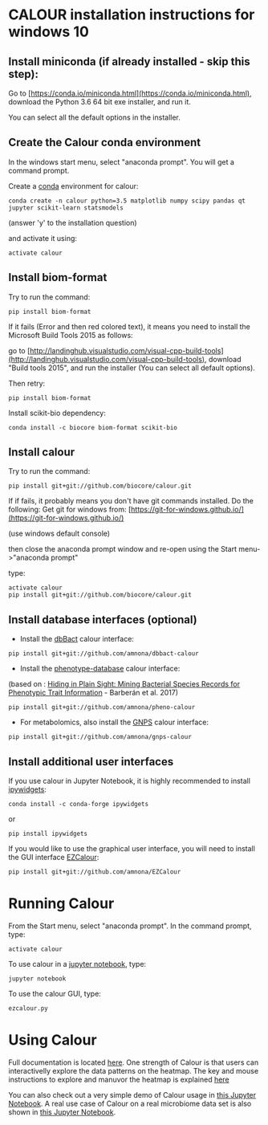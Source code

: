 CALOUR installation instructions for windows 10
===============================================

Install miniconda (if already installed - skip this step):
----------------------------------------------------------
Go to [https://conda.io/miniconda.html](https://conda.io/miniconda.html), download the Python 3.6 64 bit exe installer, and run it.

You can select all the default options in the installer.

Create the Calour conda environment
-----------------------------------
In the windows start menu, select "anaconda prompt". You will get a command prompt.

Create a [conda](http://conda.pydata.org/docs/install/quick.html) environment for calour:
```
conda create -n calour python=3.5 matplotlib numpy scipy pandas qt jupyter scikit-learn statsmodels
```
(answer 'y' to the installation question)

and activate it using:
```
activate calour
```

Install biom-format
-------------------
Try to run the command:
```
pip install biom-format
```
If it fails (Error and then red colored text), it means you need to install the Microsoft Build Tools 2015 as follows:

go to [http://landinghub.visualstudio.com/visual-cpp-build-tools](http://landinghub.visualstudio.com/visual-cpp-build-tools), download "Build tools 2015", and run the installer (You can select all default options).

Then retry:
```
pip install biom-format
```

Install scikit-bio dependency:
```
conda install -c biocore biom-format scikit-bio
```

Install calour
--------------
Try to run the command:
```
pip install git+git://github.com/biocore/calour.git
```

If if fails, it probably means you don't have git commands installed. Do the following:
Get git for windows from: [https://git-for-windows.github.io/](https://git-for-windows.github.io/)

(use windows default console)

then close the anaconda prompt window and re-open using the Start menu->"anaconda prompt"

type:
```
activate calour
pip install git+git://github.com/biocore/calour.git
```


Install database interfaces (optional)
--------------------------------------
* Install the [dbBact](http://www.dbbact.org) calour interface:
```
pip install git+git://github.com/amnona/dbbact-calour
```


* Install the [phenotype-database](https://doi.org/10.6084/m9.figshare.4272392) calour interface:

(based on : [Hiding in Plain Sight: Mining Bacterial Species Records for Phenotypic Trait Information](http://msphere.asm.org/content/2/4/e00237-17) - Barberán et al. 2017)
```
pip install git+git://github.com/amnona/pheno-calour
```

* For metabolomics, also install the [GNPS](http://gnps.ucsd.edu/) calour interface:
```
pip install git+git://github.com/amnona/gnps-calour
```

Install additional user interfaces
----------------------------------

If you use calour in Jupyter Notebook, it is highly recommended to
install [ipywidgets](https://github.com/jupyter-widgets/ipywidgets):
```
conda install -c conda-forge ipywidgets
```
or
```
pip install ipywidgets
```

If you would like to use the graphical user interface, you will need to install
the GUI interface [EZCalour](https://github.com/amnona/EZCalour):
```
pip install git+git://github.com/amnona/EZCalour
```

Running Calour
==============
From the Start menu, select "anaconda prompt". In the command prompt, type:
```
activate calour
```
To use calour in a [jupyter notebook](http://jupyter.org/), type:
```
jupyter notebook
```

To use the calour GUI, type:
```
ezcalour.py
```

Using Calour
============
Full documentation is located
[here](http://biocore.github.io/calour/). One strength of Calour is
that users can interactivelly explore the data patterns on the
heatmap. The key and mouse instructions to explore and manuvor the heatmap is explained
[here](http://biocore.github.io/calour/generated/calour.heatmap.plot.html#calour.heatmap.plot)

You can also check out a very simple demo of Calour usage in [this
Jupyter
Notebook](https://github.com/biocore/calour/blob/master/notebooks/demo.ipynb).
A real use case of Calour on a real microbiome data set is also shown
in [this Jupyter
Notebook](https://github.com/biocore/calour/blob/master/notebooks/.ipynb).
